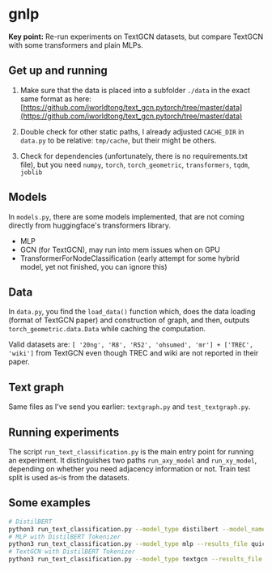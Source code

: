 # gnlp

**Key point:** Re-run experiments on TextGCN datasets, but compare TextGCN with
some transformers and plain MLPs.

## Get up and running

1. Make sure that the data is placed into a subfolder `./data` in the exact same
   format as here: [https://github.com/iworldtong/text_gcn.pytorch/tree/master/data](https://github.com/iworldtong/text_gcn.pytorch/tree/master/data)

2. Double check for other static paths, I already adjusted `CACHE_DIR` in
   `data.py` to be relative: `tmp/cache`, but their might be others.

3. Check for dependencies (unfortunately, there is no requirements.txt file),
   but you need `numpy`, `torch`, `torch_geometric`, `transformers`, `tqdm`, `joblib`


## Models

In `models.py`, there are some models implemented, that are not coming directly from huggingface's transformers library.

- MLP 
- GCN (for TextGCN), may run into mem issues when on GPU
- TransformerForNodeClassification (early attempt for some hybrid model, yet not finished, you can ignore this)

## Data

In `data.py`, you find the `load_data()` function which, does the data loading
(format of TextGCN paper) and construction of graph, and then, outputs
`torch_geometric.data.Data` while caching the computation.

Valid datasets are: `[ '20ng', 'R8', 'R52', 'ohsumed', 'mr'] + ['TREC', 'wiki']`
from TextGCN even though TREC and wiki are not reported in their paper.

## Text graph

Same files as I've send you earlier: `textgraph.py` and `test_textgraph.py`.

## Running experiments

The script `run_text_classification.py` is the main entry point for running an experiment.
It distinguishes two paths `run_axy_model` and `run_xy_model`, depending on whether you need adjacency information or not.
Train test split is used as-is from the datasets.

## Some examples

```bash
# DistilBERT
python3 run_text_classification.py --model_type distilbert --model_name_or_path distilbert-base-uncased --results_file quick-test-2020-03.txt ohsumed
# MLP with DistilBERT Tokenizer
python3 run_text_classification.py --model_type mlp --results_file quick-test-2020-03.txt ohsumed --tokenizer_name distilbert-base-uncased
# TextGCN with DistilBERT Tokenizer
python3 run_text_classification.py --model_type textgcn --results_file quick-test-2020-03.txt ohsumed --tokenizer_name distilbert-base-uncased
```
